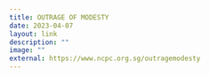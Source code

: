 ```yaml
---
title: OUTRAGE OF MODESTY
date: 2023-04-07
layout: link
description: ""
image: ""
external: https://www.ncpc.org.sg/outragemodesty
---
```

